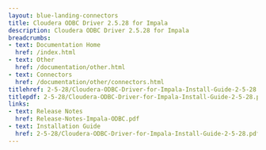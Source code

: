 ```yaml
---
layout: blue-landing-connectors
title: Cloudera ODBC Driver 2.5.28 for Impala
description: Cloudera ODBC Driver 2.5.28 for Impala
breadcrumbs:
- text: Documentation Home
  href: /index.html
- text: Other
  href: /documentation/other.html
- text: Connectors
  href: /documentation/other/connectors.html
titlehref: 2-5-28/Cloudera-ODBC-Driver-for-Impala-Install-Guide-2-5-28.pdf
titlepdf: 2-5-28/Cloudera-ODBC-Driver-for-Impala-Install-Guide-2-5-28.pdf
links:
- text: Release Notes
  href: Release-Notes-Impala-ODBC.pdf
- text: Installation Guide
  href: 2-5-28/Cloudera-ODBC-Driver-for-Impala-Install-Guide-2-5-28.pdf
---
```

